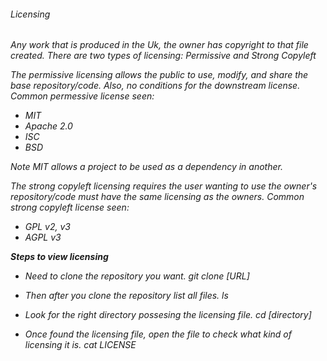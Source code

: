 
<h6>Licensing<h6>
Any work that is produced in the Uk, the owner has copyright to that file created.
There are two types of licensing: Permissive and Strong Copyleft

The permissive licensing allows the public to use, modify, and share the base repository/code. Also, no conditions for the downstream license.
Common permessive license seen:
- MIT
- Apache 2.0
- ISC
- BSD

Note MIT allows a project to be used as a dependency in another.

The strong copyleft licensing requires the user wanting to use the owner's repository/code must have the same licensing as the owners.
Common strong copyleft license seen:
- GPL v2, v3
- AGPL v3

<strong>Steps to view licensing</strong>

- Need to clone the repository you want.
git clone [URL]

- Then after you clone the repository list all files.
ls

- Look for the right directory possesing the licensing file.
cd [directory]

- Once found the licensing file, open the file to check what kind of licensing it is.
cat LICENSE


